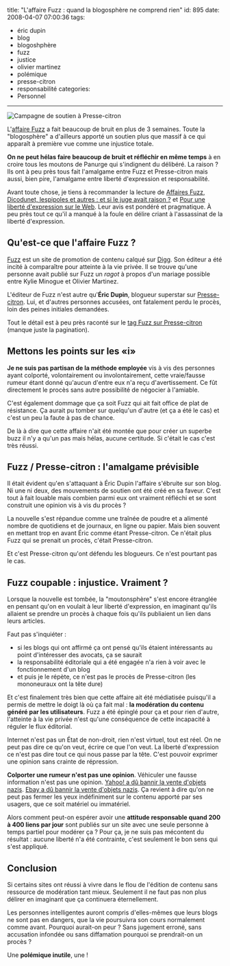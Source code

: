 title: "L'affaire Fuzz : quand la blogosphère ne comprend rien"
id: 895
date: 2008-04-07 07:00:36
tags:
- éric dupin
- blog
- blogoshphère
- fuzz
- justice
- olivier martinez
- polémique
- presse-citron
- responsabilité
categories:
- Personnel
---

![Campagne de soutien à Presse-citron](/images/2008/04/pressecitron-150x250.gif "Campagne de soutien à Presse-citron")

L'[affaire Fuzz](http://www.presse-citron.net/?2008/03/12/3162-bonne-nouvelle-fuzz-rapporte-enfin-beaucoup-d-argent) a fait beaucoup de bruit en plus de 3 semaines. Toute la "blogosphère" a d'ailleurs apporté un soutien plus que massif à ce qui apparaît à première vue comme une injustice totale.

**On ne peut hélas faire beaucoup de bruit et réfléchir en même temps** à en croire tous les moutons de Panurge qui s'indignent du délibéré. La raison ? Ils ont à peu près tous fait l'amalgame entre Fuzz et Presse-citron mais aussi, bien pire, l'amalgame entre liberté d'expression et responsabilité.

<!--more-->

Avant toute chose, je tiens à recommander la lecture de [Affaires Fuzz, Dicodunet, lespipoles et autres : et si le juge avait raison ?](http://www.maitre-eolas.fr/2008/04/04/916-affaires-fuzz-dicodunet-lespipoles-et-autres-et-si-le-juge-avait-raison) et [Pour une liberté d'expression sur le Web](http://webreport.blogspirit.com/archive/2008/03/20/pour-une-liberte-d-expression-sur-le-web.html).
Leur avis est pondéré et pragmatique. À peu près tout ce qu'il a manqué à la foule en délire criant à l'assassinat de la liberté d'expression.

## Qu'est-ce que l'affaire Fuzz ?

[Fuzz](http://www.fuzz.fr/) est un site de promotion de contenu calqué sur [Digg](http://digg.com/). Son éditeur a été incité à comparaître pour atteinte à la vie privée. Il se trouve qu'une personne avait publié sur Fuzz un _ragot_ à propos d'un mariage possible entre Kylie Minogue et Olivier Martinez.

L'éditeur de Fuzz n'est autre qu'**Éric Dupin**, blogueur superstar sur [Presse-citron](http://www.presse-citron.net/). Lui, et d'autres personnes accusées, ont fatalement perdu le procès, loin des peines initiales demandées.

Tout le détail est à peu près raconté sur le [tag Fuzz sur Presse-citron](http://www.presse-citron.net/?tag/fuzz) (manque juste la pagination).

## Mettons les points sur les «i»

**Je ne suis pas partisan de la méthode employée** vis à vis des personnes ayant colporté, volontairement ou involontairement, cette vraie/fausse rumeur étant donné qu'aucun d'entre eux n'a reçu d'avertissement. Ce fût directement le procès sans autre possibilité de négocier à l'amiable.

C'est également dommage que ça soit Fuzz qui ait fait office de plat de résistance. Ça aurait pu tomber sur quelqu'un d'autre (et ça a été le cas) et c'est un peu la faute à pas de chance.

De là à dire que cette affaire n'ait été montée que pour créer un superbe buzz il n'y a qu'un pas mais hélas, aucune certitude. Si c'était le cas c'est très réussi.

## Fuzz / Presse-citron : l'amalgame prévisible

Il était évident qu'en s'attaquant à Éric Dupin l'affaire s'ébruite sur son blog. Ni une ni deux, des mouvements de soutien ont été créé en sa faveur. C'est tout à fait louable mais combien parmi eux ont vraiment réfléchi et se sont construit une opinion vis à vis du procès ?

La nouvelle s'est répandue comme une traînée de poudre et a alimenté nombre de quotidiens et de journaux, en ligne ou papier. Mais bien souvent en mettant trop en avant Éric comme étant Presse-citron. Ce n'était plus Fuzz qui se prenait un procès, c'était Presse-citron.

Et c'est Presse-citron qu'ont défendu les blogueurs.
Ce n'est pourtant pas le cas.

## Fuzz coupable : injustice. Vraiment ?

Lorsque la nouvelle est tombée, la "moutonsphère" s'est encore étranglée en pensant qu'on en voulait à leur liberté d'expression, en imaginant qu'ils allaient se prendre un procès à chaque fois qu'ils publiaient un lien dans leurs articles.

Faut pas s'inquiéter :

*   si les blogs qui ont affirmé ça ont pensé qu'ils étaient intéressants au point d'intéresser des avocats, ça se saurait
*   la responsabilité éditoriale qui a été engagée n'a rien à voir avec le fonctionnement d'un blog
*   et puis je le répète, ce n'est pas le procès de Presse-citron (les mononeuraux ont la tête dure)

Et c'est finalement très bien que cette affaire ait été médiatisée puisqu'il a permis de mettre le doigt là où ça fait mal : **la modération du contenu généré par les utilisateurs**. Fuzz a été épinglé pour ça et pour rien d'autre, l'atteinte à la vie privée n'est qu'une conséquence de cette incapacité à réguler le flux éditorial.

Internet n'est pas un État de non-droit, rien n'est virtuel, tout est réel. On ne peut pas dire ce qu'on veut, écrire ce que l'on veut. La liberté d'expression ce n'est pas dire tout ce qui nous passe par la tête. C'est pouvoir exprimer une opinion sans crainte de répression.

**Colporter une rumeur n'est pas une opinion**. Véhiculer une fausse information n'est pas une opinion.
[Yahoo! a dû bannir la vente d'objets nazis](http://www.zdnet.fr/actualites/internet/0,39020774,2061986,00.htm).
[Ebay a dû bannir la vente d'objets nazis](http://www.lexpansion.com/economie/actualite-high-tech/ebay-bannit-les-objets-nazis_89580.html).
Ça revient à dire qu'on ne peut pas fermer les yeux indéfiniment sur le contenu apporté par ses usagers, que ce soit matériel ou immatériel.

Alors comment peut-on espérer avoir une **attitude responsable quand 200 à 400 liens par jour** sont publiés sur un site avec une seule personne à temps partiel pour modérer ça ?
Pour ça, je ne suis pas mécontent du résultat : aucune liberté n'a été contrainte, c'est seulement le bon sens qui s'est appliqué.

## Conclusion

Si certains sites ont réussi à vivre dans le flou de l'édition de contenu sans ressource de modération tant mieux. Seulement il ne faut pas non plus délirer en imaginant que ça continuera éternellement.

Les personnes intelligentes auront compris d'elles-mêmes que leurs blogs ne sont pas en dangers, que la vie poursuivra son cours normalement comme avant. Pourquoi aurait-on peur ? Sans jugement erroné, sans accusation infondée ou sans diffamation pourquoi se prendrait-on un procès ?

Une **polémique inutile**, une !
